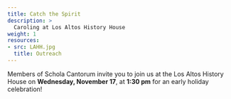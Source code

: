 ```yaml
---
title: Catch the Spirit
description: >
  Caroling at Los Altos History House
weight: 1
resources:
- src: LAHH.jpg
  title: Outreach
---
```


Members of Schola Cantorum invite you to join us at the Los Altos History House on **Wednesday, November 17**, at **1:30 pm** for an early holiday celebration!
